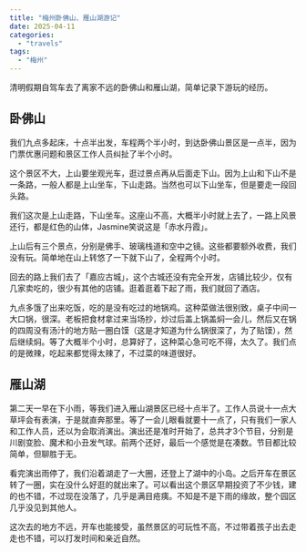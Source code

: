 ```yaml
---
title: "梅州卧佛山、雁山湖游记"
date: 2025-04-11
categories: 
  - "travels"
tags: 
  - "梅州"
---
```


清明假期自驾车去了离家不远的卧佛山和雁山湖，简单记录下游玩的经历。

## 卧佛山

我们九点多起床，十点半出发，车程两个半小时，到达卧佛山景区是一点半，因为门票优惠问题和景区工作人员纠扯了半个小时。  
  
这个景区不大，上山要坐观光车，逛过景点再从后面走下山。因为上山和下山不是一条路，一般人都是上山坐车，下山走路。当然也可以下山坐车，但是要走一段回头路。  
  
我们这次是上山走路，下山坐车。这座山不高，大概半小时就上去了，一路上风景还行，都是红色的山体，Jasmine笑说这是「赤水丹霞」。  
  
上山后有三个景点，分别是佛手、玻璃栈道和空中之镜。这些都要额外收费，我们没有玩。简单地在山上转悠了一下就下山了，全程两个小时。  
  
回去的路上我们去了「嘉应古城」，这个古城还没有完全开发，店铺比较少，仅有几家卖吃的，很少有其他的店铺。逛着逛着下起了雨，我们就回了酒店。  
  
九点多饿了出来吃饭，吃的是没有吃过的地锅鸡。这种菜做法很别致，桌子中间一大口锅，很深。老板把食材拿过来当场抄，炒过后盖上锅盖焖一会儿，然后又在锅的四周没有汤汁的地方贴一圈白馍（这是才知道为什么锅很深了，为了贴馍），然后继续焖。等了大概半个小时，总算好了，这种菜心急可吃不得，太久了。我们点的是微辣，吃起来都觉得太辣了，不过菜的味道很好。

## 雁山湖

第二天一早在下小雨，等我们进入雁山湖景区已经十点半了。工作人员说十一点大草坪会有表演，于是就直奔那里。等了一会儿眼看就要十一点了，只有我们一家人和工作人员，还以为会取消演出。演出还是准时开始了，总共才3个节目，分别是川剧变脸、魔术和小丑发气球。前两个还好，最后一个感觉是在凑数。节目都比较简单，但聊胜于无。  
  
看完演出雨停了，我们沿着湖走了一大圈，还登上了湖中的小岛。之后开车在景区转了一圈，实在没什么好逛的就出来了。可以看出这个景区早期投资了不少钱，建的也不错，不过现在没落了，几乎是满目疮痍。不知是不是下雨的缘故，整个园区几乎没见到其他人。  
  
这次去的地方不远，开车也能接受，虽然景区的可玩性不高，不过带着孩子出去走走也不错，可以打发时间和亲近自然。
